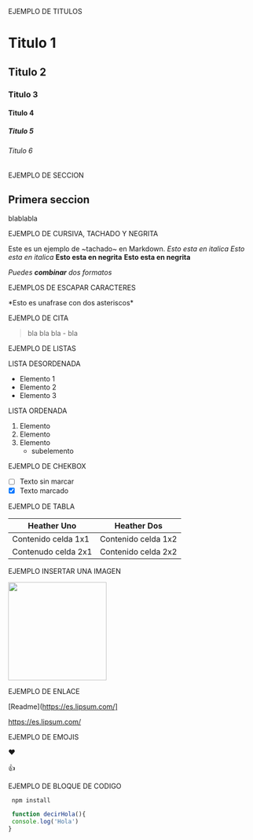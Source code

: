 EJEMPLO DE TITULOS

# Titulo 1
## Titulo 2
### Titulo 3
#### Titulo 4
##### Titulo 5 
###### Titulo 6

EJEMPLO DE SECCION

## Primera seccion

blablabla

EJEMPLO DE CURSIVA, TACHADO Y NEGRITA

Este es un ejemplo de ~tachado~ en Markdown. 
*Esto esta en italica*
_Esto esta en italica_
**Esto esta en negrita**
__Esto esta en negrita__

*Puedes **combinar** dos formatos*

EJEMPLOS DE ESCAPAR CARACTERES

\*Esto es unafrase con dos asteriscos\*

EJEMPLO DE CITA

>bla bla bla - bla

EJEMPLO DE LISTAS

LISTA DESORDENADA

* Elemento 1
* Elemento 2
* Elemento 3

LISTA ORDENADA 

1. Elemento
2. Elemento
3. Elemento
   * subelemento

EJEMPLO DE CHEKBOX

- [ ] Texto sin marcar
- [x] Texto marcado

EJEMPLO DE TABLA

| Heather Uno | Heather Dos |
| ----------- | ----------- |
| Contenido celda 1x1 | Contenido celda 1x2 |
| Contenudo celda 2x1 | Contenido celda 2x2 |

EJEMPLO INSERTAR UNA IMAGEN


<img src="https://github.com/Avalob/ReadmeDigi/assets/108466783/92a285f3-5b15-4e49-9c9c-3d88b600b32a" width="200">

EJEMPLO DE ENLACE 

[Readme](https://es.lipsum.com/]

<https://es.lipsum.com/>

EJEMPLO DE EMOJIS

❤️

:+1:

EJEMPLO DE BLOQUE DE CODIGO 

```bash
 npm install
```

```javascript
 function decirHola(){
 console.log('Hola')
}
```
